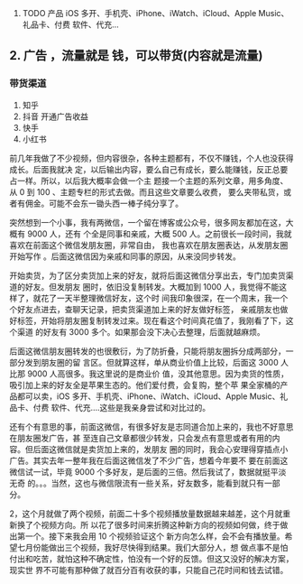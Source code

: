 1. TODO 产品 iOS 多开、手机壳、iPhone、iWatch、iCloud、Apple Music、礼品卡、付费
软件、代充…


## 2. 广告 ，流量就是 钱，可以带货(内容就是流量)

### 带货渠道
1. 知乎
2. 抖音  开通广告收益
3. 快手
4. 小红书

前几年我做了不少视频，但内容很杂，各种主题都有，不仅不赚钱，个人也没获得成长。后面我就决
定，以后输出内容，要么自己有成长，要么能赚钱，反正总要占一样。所以，以后我大概率会做一个主
题接一个主题的系列文章，用多角度、从 0 到 100 、主题专栏的形式去做。而且这些文章要么收费，
要么夹带私货，或者有佣金。可能不会东一锄头西一棒子纯分享了。

突然想到一个小事，我有两微信，一个留在博客或公众号，很多网友都加在这，大概有 9000 人，还有
个全是同事和亲戚，大概 500 人。之前很长一段时间，我就喜欢在前面这个微信发朋友圈，非常自由，
我也喜欢在朋友圈表达，从发朋友圈开始写作 。后面这微信因为亲戚和同事的原因，从来没同步转发。

开始卖货，为了区分卖货加上来的好友，就将后面这微信分享出去，专门加卖货渠道的好友。但发朋友
圈时，依旧没复制转发。大概加到 1000 人，我觉得不能这样了，就花了一天半整理微信好友，这个时
间我印象很深，在一个周末，我一个个好友点进去，查聊天记录，把卖货渠道加上来的好友做好标签，
亲戚朋友也做好标签，开始将朋友圈复制转发过来。现在看这个时间真花值了，我刚看了下，这个渠道
的好友有 3000 多个。如果那会没下决心去整理，后面就越麻烦。

后面这微信朋友圈转发的也很敷衍，为了防折叠，只能将朋友圈拆分成两部分，一部分发到朋友圈的留
言区。但就算这样，单从商业价值上比较，后面这 3000 人比那 9000 人高很多。我这里说的是商业价
值，没其他意思。因为卖货的性质，吸引加上来的好友全是苹果生态的。他们爱付费，会复购，整个苹
果全家桶的产品都可以卖，iOS 多开、手机壳、iPhone、iWatch、iCloud、Apple Music、礼品卡、付费
软件、代充….这些是我亲身尝试和对比过的。

还有个有意思的事，前面这微信，有很多好友是志同道合加上来的，我也不好意思在朋友圈发广告，甚
至连自己文章都很少转发，只会发点有意思或者有用的内容。但后面这微信就是卖货加上来的，发朋友
圈的同时，我会心安理得穿插点小广告。其实去年一整年我在后面这微信发了不少广告，想着今年要不
要在前面这微信试一试，毕竟 9000 个多好友，是后面的三倍。然后我试了，数据就挺平淡无奇
的。。。当然，这也与微信限流有一些关系，好友数多，能看到就只有一部分。

2，这个月就做了两个视频，前面二十多个视频播放量数据越来越差，这个月就重新换了个视频方向。所
以花了很多时间来折腾这种新方向的视频如何做，终于做出第一个。接下来我会用 10 个视频验证这个
新方向怎么样，会不会有播放量。希望七月份能做出三个视频，我好尽快得到结果。我们大部分人，想
做点事不是怕付出和吃苦，就怕这种不确定性，怕没有一个好的反馈。但这又没好的解决方案，现实世
界不可能有那种做了就百分百有收获的事，只能自己花时间和钱去试错。

